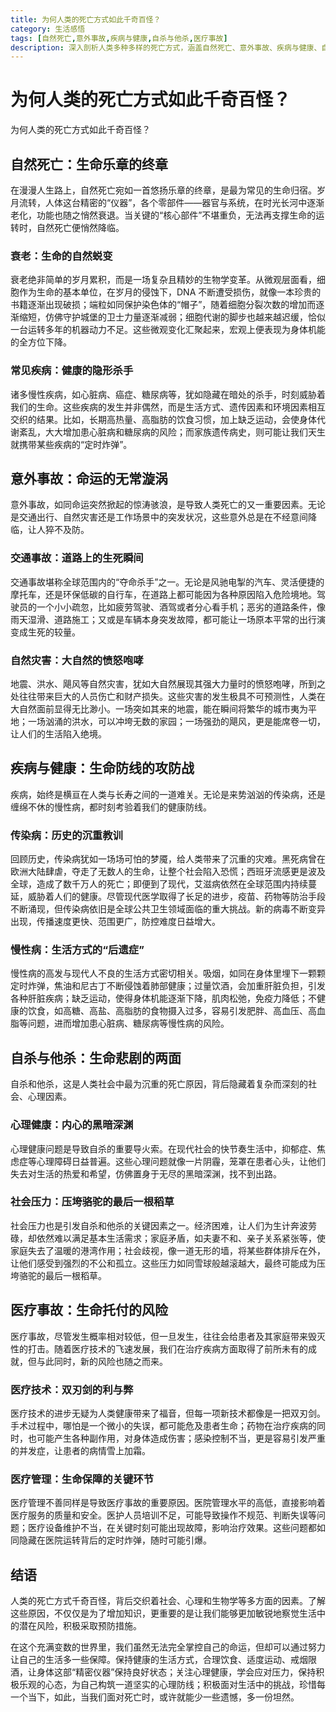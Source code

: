 ```yaml
---
title: 为何人类的死亡方式如此千奇百怪？
category: 生活感悟
tags: [自然死亡,意外事故,疾病与健康,自杀与他杀,医疗事故]
description: 深入剖析人类多种多样的死亡方式，涵盖自然死亡、意外事故、疾病与健康、自杀与他杀以及医疗事故等方面，揭示背后社会、心理和生物学等多方面因素，助你了解潜在风险并积极预防。
---
```

# 为何人类的死亡方式如此千奇百怪？
为何人类的死亡方式如此千奇百怪？

## 自然死亡：生命乐章的终章

在漫漫人生路上，自然死亡宛如一首悠扬乐章的终章，是最为常见的生命归宿。岁月流转，人体这台精密的“仪器”，各个零部件——器官与系统，在时光长河中逐渐老化，功能也随之悄然衰退。当关键的“核心部件”不堪重负，无法再支撑生命的运转时，自然死亡便悄然降临。

### 衰老：生命的自然蜕变
衰老绝非简单的岁月累积，而是一场复杂且精妙的生物学变革。从微观层面看，细胞作为生命的基本单位，在岁月的侵蚀下，DNA 不断遭受损伤，就像一本珍贵的书籍逐渐出现破损；端粒如同保护染色体的“帽子”，随着细胞分裂次数的增加而逐渐缩短，仿佛守护城堡的卫士力量逐渐减弱；细胞代谢的脚步也越来越迟缓，恰似一台运转多年的机器动力不足。这些微观变化汇聚起来，宏观上便表现为身体机能的全方位下降。

### 常见疾病：健康的隐形杀手
诸多慢性疾病，如心脏病、癌症、糖尿病等，犹如隐藏在暗处的杀手，时刻威胁着我们的生命。这些疾病的发生并非偶然，而是生活方式、遗传因素和环境因素相互交织的结果。比如，长期高热量、高脂肪的饮食习惯，加上缺乏运动，会使身体代谢紊乱，大大增加患心脏病和糖尿病的风险；而家族遗传病史，则可能让我们天生就携带某些疾病的“定时炸弹”。

## 意外事故：命运的无常漩涡

意外事故，如同命运突然掀起的惊涛骇浪，是导致人类死亡的又一重要因素。无论是交通出行、自然灾害还是工作场景中的突发状况，这些意外总是在不经意间降临，让人猝不及防。

### 交通事故：道路上的生死瞬间
交通事故堪称全球范围内的“夺命杀手”之一。无论是风驰电掣的汽车、灵活便捷的摩托车，还是环保低碳的自行车，在道路上都可能因为各种原因陷入危险境地。驾驶员的一个小小疏忽，比如疲劳驾驶、酒驾或者分心看手机；恶劣的道路条件，像雨天湿滑、道路施工；又或是车辆本身突发故障，都可能让一场原本平常的出行演变成生死的较量。

### 自然灾害：大自然的愤怒咆哮
地震、洪水、飓风等自然灾害，犹如大自然展现其强大力量时的愤怒咆哮，所到之处往往带来巨大的人员伤亡和财产损失。这些灾害的发生极具不可预测性，人类在大自然面前显得无比渺小。一场突如其来的地震，能在瞬间将繁华的城市夷为平地；一场汹涌的洪水，可以冲垮无数的家园；一场强劲的飓风，更是能席卷一切，让人们的生活陷入绝境。

## 疾病与健康：生命防线的攻防战

疾病，始终是横亘在人类与长寿之间的一道难关。无论是来势汹汹的传染病，还是缠绵不休的慢性病，都时刻考验着我们的健康防线。

### 传染病：历史的沉重教训
回顾历史，传染病犹如一场场可怕的梦魇，给人类带来了沉重的灾难。黑死病曾在欧洲大陆肆虐，夺走了无数人的生命，让整个社会陷入恐慌；西班牙流感更是波及全球，造成了数千万人的死亡；即便到了现代，艾滋病依然在全球范围内持续蔓延，威胁着人们的健康。尽管现代医学取得了长足的进步，疫苗、药物等防治手段不断涌现，但传染病依旧是全球公共卫生领域面临的重大挑战。新的病毒不断变异出现，传播速度更快、范围更广，防控难度日益增大。

### 慢性病：生活方式的“后遗症”
慢性病的高发与现代人不良的生活方式密切相关。吸烟，如同在身体里埋下一颗颗定时炸弹，焦油和尼古丁不断侵蚀着肺部健康；过量饮酒，会加重肝脏负担，引发各种肝脏疾病；缺乏运动，使得身体机能逐渐下降，肌肉松弛，免疫力降低；不健康的饮食，如高糖、高盐、高脂肪的食物摄入过多，容易引发肥胖、高血压、高血脂等问题，进而增加患心脏病、糖尿病等慢性病的风险。

## 自杀与他杀：生命悲剧的两面

自杀和他杀，这是人类社会中最为沉重的死亡原因，背后隐藏着复杂而深刻的社会、心理因素。

### 心理健康：内心的黑暗深渊
心理健康问题是导致自杀的重要导火索。在现代社会的快节奏生活中，抑郁症、焦虑症等心理障碍日益普遍。这些心理问题就像一片阴霾，笼罩在患者心头，让他们失去对生活的热爱和希望，仿佛置身于无尽的黑暗深渊，找不到出路。

### 社会压力：压垮骆驼的最后一根稻草
社会压力也是引发自杀和他杀的关键因素之一。经济困难，让人们为生计奔波劳碌，却依然难以满足基本生活需求；家庭矛盾，如夫妻不和、亲子关系紧张等，使家庭失去了温暖的港湾作用；社会歧视，像一道无形的墙，将某些群体排斥在外，让他们感受到强烈的不公和孤立。这些压力如同雪球般越滚越大，最终可能成为压垮骆驼的最后一根稻草。

## 医疗事故：生命托付的风险

医疗事故，尽管发生概率相对较低，但一旦发生，往往会给患者及其家庭带来毁灭性的打击。随着医疗技术的飞速发展，我们在治疗疾病方面取得了前所未有的成就，但与此同时，新的风险也随之而来。

### 医疗技术：双刃剑的利与弊
医疗技术的进步无疑为人类健康带来了福音，但每一项新技术都像是一把双刃剑。手术过程中，哪怕是一个微小的失误，都可能危及患者生命；药物在治疗疾病的同时，也可能产生各种副作用，对身体造成伤害；感染控制不当，更是容易引发严重的并发症，让患者的病情雪上加霜。

### 医疗管理：生命保障的关键环节
医疗管理不善同样是导致医疗事故的重要原因。医院管理水平的高低，直接影响着医疗服务的质量和安全。医护人员培训不足，可能导致操作不规范、判断失误等问题；医疗设备维护不当，在关键时刻可能出现故障，影响治疗效果。这些问题都如同隐藏在医院运转背后的定时炸弹，随时可能引爆。

## 结语

人类的死亡方式千奇百怪，背后交织着社会、心理和生物学等多方面的因素。了解这些原因，不仅仅是为了增加知识，更重要的是让我们能够更加敏锐地察觉生活中的潜在风险，积极采取预防措施。

在这个充满变数的世界里，我们虽然无法完全掌控自己的命运，但却可以通过努力让自己的生活多一些保障。保持健康的生活方式，合理饮食、适度运动、戒烟限酒，让身体这部“精密仪器”保持良好状态；关注心理健康，学会应对压力，保持积极乐观的心态，为自己构筑一道坚实的心理防线；积极面对生活中的挑战，珍惜每一个当下，如此，当我们面对死亡时，或许就能少一些遗憾，多一份坦然。